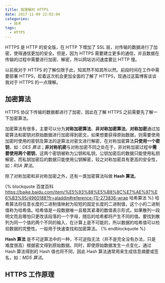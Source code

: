```yaml
---
title: 我理解的 HTTPS
date: 2017-11-09 22:02:04
categories:
  - 技术
tags:
  - HTTPS
---
```


HTTPS 是 HTTP 的安全版，在 HTTP 下增加了 SSL 层，对传输的数据进行了加密，使得通信更加的安全。但是，因为 HTTPS 需要建立更多的通信，并且数据在传输的过程中需要进行加密、解密，所以网站访问速度要比 HTTP 慢。

<!-- more -->

以前我对于 HTTPS 的了解仅限于此，知其然不知其所以然。前段时间在工作中需要部署 HTTPS，趁着这次机会更加全面的了解了 HTTPS，现通过这篇博客谈谈我对于 HTTPS 的一点理解。

## 加密算法

HTTPS 协议下传输的数据都进行了加密，因此在了解 HTTPS 之前需要先了解一下加密算法。

加密算法有很多，主要可以分为**对称加密算法**、**非对称加密算法**。**对称加密**通过加密算法和密钥对原始数据进行加密得到密文，如果想要获得原始数据，则需要使用加密时使用的密钥及算法的逆算法对密文进行解密，在对称加密算法**只使用一个密钥**，如：*DES 算法*；**非对称机密**与对称加密不同之处在于，非对称加密过程中**需要使用两个密钥**，这两个密钥被称为公钥和私钥，公钥加密后的数据只能使用私钥解密，而私钥加密后的数据只能使用公钥解密，较之对称加密具有更高的安全性，如：*RSA 算法*。

除了对称加密和非对称加密之外，还有一类加密算法叫做 **Hash 算法**。

{% blockquote 百度百科 https://baike.baidu.com/item/%E5%93%88%E5%B8%8C%E7%AE%97%E6%B3%95/4960188?fr=aladdin#reference-[1]-273836-wrap 哈希算法 %}
哈希算法将任意长度的二进制值映射为较短的固定长度的二进制值，这个小的二进制值称为哈希值。哈希值是一段数据唯一且极其紧凑的数值表示形式。如果散列一段明文而且哪怕只更改该段落的一个字母，随后的哈希都将产生不同的值。要找到散列为同一个值的两个不同的输入，在计算上是不可能的，所以数据的哈希值可以检验数据的完整性。一般用于快速查找和加密算法。
{% endblockquote %}

**Hash 算法** 是不可逆算法中的一种，不可逆指无法（并不是完全没有办法，只是难度很高）根据密文得到原始数据。同时，即使原始数据发生一点变化，通过 Hash 算法得到的 Hash 值也将不同，因此 Hash 算法通常用来生成信息摘要或签名，如：*MD5 算法*。

## HTTPS 工作原理
